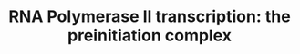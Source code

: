 ---
annotations: []
authors:
- Jmlohmann
- Egonw
citedin: ''
communities: []
description: 'RNA Polymerase II transcription: the preinitiation complex'
last-edited: 2025-06-16
ndex: null
organisms:
- Homo sapiens
redirect_from:
- /index.php/Pathway:WP5563
- /instance/WP5563
- /instance/WP5563_r139404
revision: r139404
schema-jsonld:
- '@context': https://schema.org/
  '@id': https://wikipathways.github.io/pathways/WP5563.html
  '@type': Dataset
  creator:
    '@type': Organization
    name: WikiPathways
  description: 'RNA Polymerase II transcription: the preinitiation complex'
  keywords:
  - CCNC
  - CDK8
  - CTDP1
  - ELK1
  - ERCC3
  - GTF2A1
  - GTF2B
  - GTF2E2
  - GTF2F1
  - H4C3
  - H4C5
  - MED1
  - MED10
  - MED11
  - MED12
  - MED13
  - MED14
  - MED15
  - MED16
  - MED17
  - MED18
  - MED19
  - MED20
  - MED21
  - MED22
  - MED23
  - MED24
  - MED25
  - MED26
  - MED27
  - MED28
  - MED29
  - MED30
  - MED31
  - MED4
  - MED6
  - MED7
  - MED8
  - MED9
  - NELFA
  - NELFB
  - NELFCD
  - NELFE
  - POLR2M
  - TAF1
  - TAF10
  - TAF11
  - TAF12
  - TAF13
  - TAF2
  - TAF3
  - TAF4
  - TAF5
  - TAF6
  - TAF7
  - TAF8
  - TAF9
  - TBP
  - TFIID
  - THRA
  license: CC0
  name: 'RNA Polymerase II transcription: the preinitiation complex'
seo: CreativeWork
title: 'RNA Polymerase II transcription: the preinitiation complex'
wpid: WP5563
---